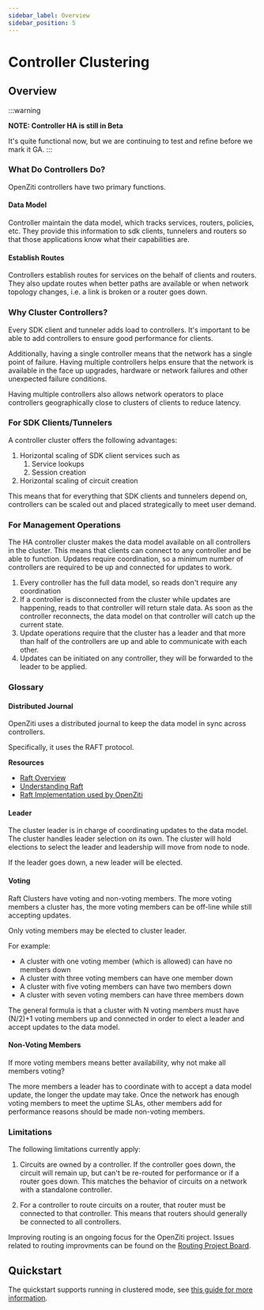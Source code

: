 ```yaml
---
sidebar_label: Overview
sidebar_position: 5
---
```


# Controller Clustering

## Overview

:::warning

**NOTE: Controller HA is still in Beta** 

It's quite functional now, but we are continuing to test and refine before we mark it GA.
:::

### What Do Controllers Do?

OpenZiti controllers have two primary functions.

#### Data Model

Controller maintain the data model, which tracks services, routers, policies, etc. They provide
this information to sdk clients, tunnelers and routers so that those applications know what 
their capabilities are. 

#### Establish Routes

Controllers establish routes for services on the behalf of clients and routers. They also 
update routes when better paths are available or when network topology changes, i.e. a link
is broken or a router goes down.

### Why Cluster Controllers?

Every SDK client and tunneler adds load to controllers. It's important to be able to add 
controllers to ensure good performance for clients. 

Additionally, having a single controller means that the network has a single point of failure.
Having multiple controllers helps ensure that the network is available in the face up 
upgrades, hardware or network failures and other unexpected failure conditions.

Having multiple controllers also allows network operators to place controllers geographically
close to clusters of clients to reduce latency.

### For SDK Clients/Tunnelers

A controller cluster offers the following advantages:

1. Horizontal scaling of SDK client services such as
    1. Service lookups
    1. Session creation
1. Horizontal scaling of circuit creation

This means that for everything that SDK clients and tunnelers depend on, controllers
can be scaled out and placed strategically to meet user demand. 

### For Management Operations

The HA controller cluster makes the data model available on all controllers in the cluster.
This means that clients can connect to any controller and be able to function. 
Updates require coordination, so a minimum number of controllers are required to be 
up and connected for updates to work.

1. Every controller has the full data model, so reads don't require any coordination
1. If a controller is disconnected from the cluster while updates are happening, reads
   to that controller will return stale data. As soon as the controller reconnects, the
   data model on that controller will catch up the current state.
1. Update operations require that the cluster has a leader and that more than half of the
   controllers are up and able to communicate with each other.
1. Updates can be initiated on any controller, they will be forwarded to the leader to
   be applied.

### Glossary

#### Distributed Journal

OpenZiti uses a distributed journal to keep the data model in sync across controllers.

Specifically, it uses the RAFT protocol.

**Resources**

* [Raft Overview](https://raft.github.io/)
* [Understanding Raft](http://thesecretlivesofdata.com/raft/)
* [Raft Implementation used by OpenZiti](https://github.com/hashicorp/raft)

#### Leader

The cluster leader is in charge of coordinating updates to the data model. The cluster
handles leader selection on its own. The cluster will hold elections to select the
leader and leadership will move from node to node. 

If the leader goes down, a new leader will be elected. 

#### Voting

Raft Clusters have voting and non-voting members. The more voting members a cluster has, the 
more voting members can be off-line while still accepting updates.

Only voting members may be elected to cluster leader.

For example:

* A cluster with one voting member (which is allowed) can have no members down
* A cluster with three voting members can have one member down
* A cluster with five voting members can have two members down
* A cluster with seven voting members can have three members down

The general formula is that a cluster with N voting members must have (N/2)+1 voting members
up and connected in order to elect a leader and accept updates to the data model.

#### Non-Voting Members

If more voting members means better availability, why not make all members voting?

The more members a leader has to coordinate with to accept a data model update, the longer the
update may take. Once the network has enough voting members to meet the uptime SLAs, other
members add for performance reasons should be made non-voting members.

### Limitations

The following limitations currently apply:

1. Circuits are owned by a controller. If the controller goes down, the circuit 
   will remain up, but can't be re-routed for performance or if a router goes down.
   This matches the behavior of circuits on a network with a standalone controller.

1. For a controller to route circuits on a router, that router must be connected
   to that controller. This means that routers should generally be connected to
   all controllers.

Improving routing is an ongoing focus for the OpenZiti project. 
Issues related to routing improvments can be found on the [Routing Project Board](https://github.com/orgs/openziti/projects/13/views/1).

## Quickstart

The quickstart supports running in clustered mode, see 
[this guide for more information](https://github.com/openziti/ziti/blob/main/doc/ha/quickstart.md).
